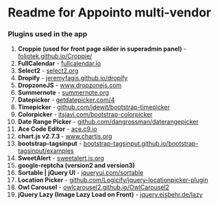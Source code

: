 # Readme for Appointo multi-vendor

### Plugins used in the app

<ol>
    <li>
        <strong>Croppie (used for front page silder in superadmin panel) </strong> - <a href=“https://foliotek.github.io/Croppie/”>foliotek.github.io/Croppie/</a>
    </li>    
    <li>
        <strong>FullCalendar</strong> - <a href=“https://fullcalendar.io”>fullcalendar.io</a>
    </li>    
    <li>
        <strong>Select2</strong> - <a href=“https://select2.org/”>select2.org</a>
    </li>    
    <li>
        <strong>Dropify</strong> - <a href=“https://jeremyfagis.github.io/dropify/”>jeremyfagis.github.io/dropify</a>
    </li>    
    <li>
        <strong>DropzoneJS</strong> - <a href=“https://www.dropzonejs.com/”>www.dropzonejs.com</a>
    </li>    
    <li>
        <strong>Summernote</strong> - <a href=“https://summernote.org/”>summernote.org</a>
    </li>
    <li>
        <strong>Datepicker</strong> - <a href=“https://getdatepicker.com/4/”>getdatepicker.com/4</a>
    </li>    
    <li>
        <strong>Timepicker</strong> - <a href=“https://github.com/jdewit/bootstrap-timepicker”>github.com/jdewit/bootstrap-timepicker</a>
    </li>    
    <li>
        <strong>Colorpicker</strong> - <a href=“https://itsjavi.com/bootstrap-colorpicker/”>itsjavi.com/bootstrap-colorpicker</a>
    </li>    
    <li>
        <strong>Date Range Picker</strong> - <a href=“https://github.com/dangrossman/daterangepicker”>github.com/dangrossman/daterangepicker</a>
    </li>    
    <li>
        <strong>Ace Code Editor</strong> - <a href=“https://ace.c9.io/”>ace.c9.io</a>
    </li>    
    <li>
        <strong>chart.js v2.7.3 </strong> - <a href=“https://www.chartjs.org”>www.chartjs.org</a>
    </li>
    <li>
        <strong>bootstrap-tagsinput</strong> - <a href=“https://bootstrap-tagsinput.github.io/bootstrap-tagsinput/examples/”>bootstrap-tagsinput.github.io/bootstrap-tagsinput/examples</a>
    </li>
    <li>
        <strong>SweetAlert</strong> - <a href=“https://sweetalert.js.org/”>sweetalert.js.org</a>
    </li>
    <li>
        <strong>google-reptcha (version2 and version3)</strong>
    </li>
    <li>
        <strong>Sortable | jQuery UI </strong> - <a href=“https://jqueryui.com/sortable/”>jqueryui.com/sortable</a>
    </li>
    <li>
        <strong>Location Picker</strong> - <a href=“https://github.com/Logicify/jquery-locationpicker-plugin”>github.com/Logicify/jquery-locationpicker-plugin</a>
    </li>
    <li>
        <strong>Owl Carousel</strong> - <a href=“https://owlcarousel2.github.io/OwlCarousel2/”>owlcarousel2.github.io/OwlCarousel2</a>
    </li>
    <li>
        <strong>jQuery Lazy (Image Lazy Load on Front)</strong> - <a href=“http://jquery.eisbehr.de/lazy/”>jquery.eisbehr.de/lazy</a>
    </li>
</ol>
